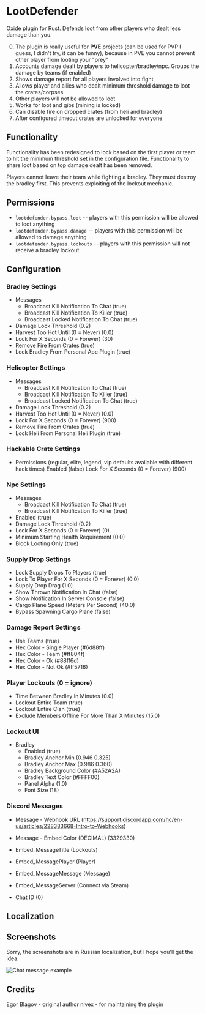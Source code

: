 # LootDefender

Oxide plugin for Rust. Defends loot from other players who dealt less damage than you.

0. The plugin is really useful for **PVE** projects (can be used for PVP I guess, I didn't try, it can be funny), because in PVE you cannot prevent other player from looting your "prey"
1. Accounts damage dealt by players to helicopter/bradley/npc. Groups the damage by teams (if enabled)
2. Shows damage report for all players involved into fight
3. Allows player and allies who dealt minimum threshold damage to loot the crates/corpses
4. Other players will not be allowed to loot
5. Works for loot and gibs (mining is locked)
6. Can disable fire on dropped crates (from heli and bradley)
7. After configured timeout crates are unlocked for everyone

## Functionality

Functionality has been redesigned to lock based on the first player or team to hit the minimum threshold set in the configuration file. Functionality to share loot based on top damage dealt has been removed.

Players cannot leave their team while fighting a bradley. They must destroy the bradley first. This prevents exploiting of the lockout mechanic.

## Permissions

- `lootdefender.bypass.loot` -- players with this permission will be allowed to loot anything
- `lootdefender.bypass.damage` -- players with this permission will be allowed to damage anything
- `lootdefender.bypass.lockouts` -- players with this permission will not receive a bradley lockout

## Configuration

### Bradley Settings

- Messages
  - Broadcast Kill Notification To Chat (true)
  - Broadcast Kill Notification To Killer (true)
  - Broadcast Locked Notification To Chat (true)
- Damage Lock Threshold (0.2)
- Harvest Too Hot Until (0 = Never) (0.0)
- Lock For X Seconds (0 = Forever) (30)
- Remove Fire From Crates (true)
- Lock Bradley From Personal Apc Plugin (true)
  
### Helicopter Settings

- Messages
  - Broadcast Kill Notification To Chat (true)
  - Broadcast Kill Notification To Killer (true)
  - Broadcast Locked Notification To Chat (true)
- Damage Lock Threshold (0.2)
- Harvest Too Hot Until (0 = Never) (0.0)
- Lock For X Seconds (0 = Forever) (900)
- Remove Fire From Crates (true)
- Lock Heli From Personal Heli Plugin (true)
  
### Hackable Crate Settings

- Permissions (regular, elite, legend, vip defaults available with different hack times)
    Enabled (false)
    Lock For X Seconds (0 = Forever) (900)
  
### Npc Settings

- Messages
  - Broadcast Kill Notification To Chat (true)
  - Broadcast Kill Notification To Killer (true)
- Enabled (true)
- Damage Lock Threshold (0.2)
- Lock For X Seconds (0 = Forever) (0)
- Minimum Starting Health Requirement (0.0)
- Block Looting Only (true)
  
### Supply Drop Settings

- Lock Supply Drops To Players (true)
- Lock To Player For X Seconds (0 = Forever) (0.0)
- Supply Drop Drag (1.0)
- Show Thrown Notification In Chat (false)
- Show Notification In Server Console (false)
- Cargo Plane Speed (Meters Per Second) (40.0)
- Bypass Spawning Cargo Plane (false)
  
### Damage Report Settings

- Use Teams (true)
- Hex Color - Single Player (#6d88ff)
- Hex Color - Team (#ff804f)
- Hex Color - Ok (#88ff6d)
- Hex Color - Not Ok (#ff5716)
  
### Player Lockouts (0 = ignore)

- Time Between Bradley In Minutes (0.0)
- Lockout Entire Team (true)
- Lockout Entire Clan (true)
- Exclude Members Offline For More Than X Minutes (15.0)
  
### Lockout UI

- Bradley
  - Enabled (true)
  - Bradley Anchor Min (0.946 0.325)
  - Bradley Anchor Max (0.986 0.360)
  - Bradley Background Color (#A52A2A)
  - Bradley Text Color (#FFFF00)
  - Panel Alpha (1.0)
  - Font Size (18)

### Discord Messages

- Message - Webhook URL (<https://support.discordapp.com/hc/en-us/articles/228383668-Intro-to-Webhooks>)
- Message - Embed Color (DECIMAL) (3329330)
- Embed_MessageTitle (Lockouts)
- Embed_MessagePlayer (Player)
- Embed_MessageMessage (Message)
- Embed_MessageServer (Connect via Steam)
  
- Chat ID (0)

## Localization

## Screenshots

Sorry, the screenshots are in Russian localization, but I hope you'll get the idea.

![Chat message example](https://i.imgur.com/viLlSZI.jpg)

## Credits

Egor Blagov - original author
nivex - for maintaining the plugin
